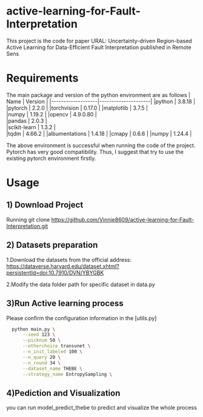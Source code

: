 # active-learning-for-Fault-Interpretation
This project is the code for paper URAL: Uncertainty-driven Region-based Active  Learning for Data-Efficient Fault Interpretation published in  Remote Sens
# Requirements
The main package and version of the python environment are as follows
| Name      | Version           |
|-------------------|---------------------|
|python             |       3.8.18        |           
|pytorch            |       2.2.0         |
|torchvision        |       0.17.0        | 
|matplotlib         |       3.7.5         |   
|numpy              |       1.19.2        |
|opencv             |      4.9.0.80       |  
|pandas             |       2.0.3         |    
|scikit-learn       |       1.3.2         |     
|tqdm               |        4.66.2       |
|albumentations     |       1.4.18        |
|cmapy              |       0.6.6         |
|numpy              |        1.24.4       |


The above environment is successful when running the code of the project. Pytorch has very good compatibility. Thus, I suggest that try to use the existing pytorch environment firstly.

# Usage
## 1) Download Project
Running git clone https://github.com/Vinnie8609/active-learning-for-Fault-Interpretation.git

## 2) Datasets preparation
1.Download the datasets from the official address:
https://dataverse.harvard.edu/dataset.xhtml?persistentId=doi:10.7910/DVN/YBYGBK

2.Modify the data folder path for specific dataset in data.py

## 3)Run Active learning process
Please confirm the configuration information in the [utils.py]
```bash
  python main.py \
      --seed 123 \
      --picknum 50 \
      --otherchoice transunet \
      --n_init_labeled 100 \
      --n_query 20 \
      --n_round 34 \
      --dataset_name THEBE \
      --strategy_name EntropySampling \


```
## 4)Pediction and Visualization
you can run model_predict_thebe to predict and visualize the whole process

